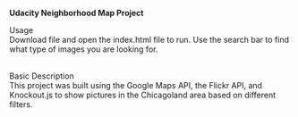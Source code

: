 <strong>Udacity Neighborhood Map Project</strong><br/>

Usage<br>
Download file and open the index.html file to run. Use the search bar to find what type of images you are looking for.


<br>
Basic Description<br>
This project was built using the Google Maps API, the Flickr API, and Knockout.js to show pictures in the Chicagoland area based on different filters.


